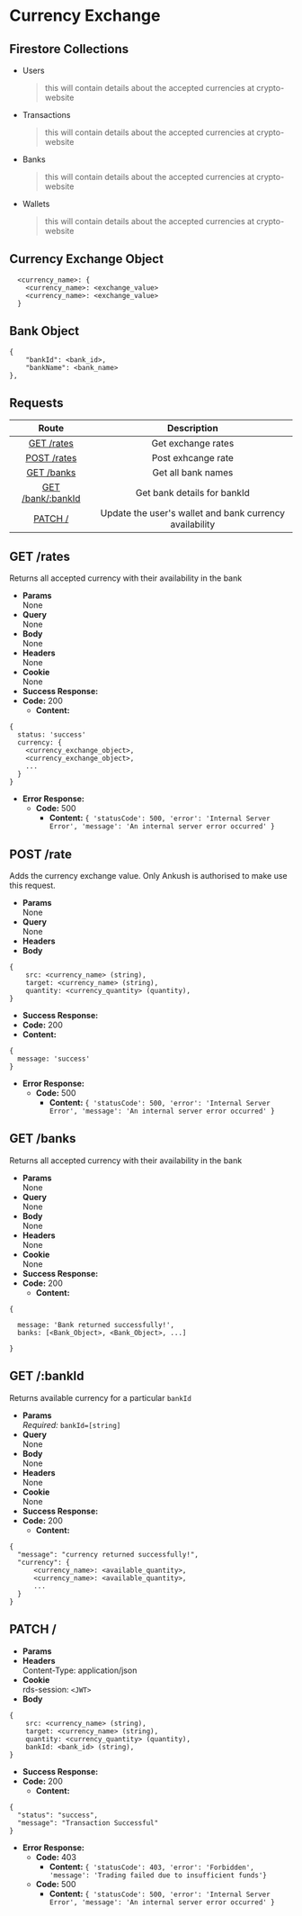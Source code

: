 # Currency Exchange

## Firestore Collections

- Users
  > this will contain details about the accepted currencies at crypto-website
- Transactions
  > this will contain details about the accepted currencies at crypto-website
- Banks
  > this will contain details about the accepted currencies at crypto-website
- Wallets
  > this will contain details about the accepted currencies at crypto-website

## Currency Exchange Object

```
  <currency_name>: {
    <currency_name>: <exchange_value>
    <currency_name>: <exchange_value>
  }
```

## Bank Object
```
{
    "bankId": <bank_id>,
    "bankName": <bank_name>
},
```

## **Requests**

|               Route                    |                      Description                        |
| :------------------------------------: | :-----------------------------------------------------: |
| [GET /rates](#get-rates)               | Get exchange rates                                      |
| [POST /rates](#post-rates)             | Post exhcange rate                                      |
| [GET /banks](#get-banks)               | Get all bank names                                      |
| [GET /bank/:bankId](#get-bank-details) | Get bank details for bankId                             |
| [PATCH /](#patch-currency-exchange)    | Update the user's wallet and bank currency availability |

## **GET /rates**

Returns all accepted currency with their availability in the bank

- **Params**  
  None
- **Query**  
  None
- **Body**  
  None
- **Headers**  
  None
- **Cookie**  
  None
- **Success Response:**
- **Code:** 200
  - **Content:**

```
{
  status: 'success'
  currency: {
    <currency_exchange_object>,
    <currency_exchange_object>,
    ...
  }
}
```

- **Error Response:**
  - **Code:** 500
    - **Content:** `{ 'statusCode': 500, 'error': 'Internal Server Error', 'message': 'An internal server error occurred' }`

## **POST /rate**

Adds the currency exchange value. Only Ankush is authorised to make use this request.

- **Params**  
  None
- **Query**  
  None
- **Headers**
- **Body**
```
{
    src: <currency_name> (string),
    target: <currency_name> (string),
    quantity: <currency_quantity> (quantity),
}
```
- **Success Response:**
- **Code:** 200
- **Content:**

```
{
  message: 'success'
}
```

- **Error Response:**
  - **Code:** 500
    - **Content:** `{ 'statusCode': 500, 'error': 'Internal Server Error', 'message': 'An internal server error occurred' }`

## **GET /banks**

Returns all accepted currency with their availability in the bank

- **Params**  
  None
- **Query**  
  None
- **Body**  
  None
- **Headers**  
  None
- **Cookie**  
  None
- **Success Response:**
- **Code:** 200
  - **Content:**

```
{
  
  message: 'Bank returned successfully!',
  banks: [<Bank_Object>, <Bank_Object>, ...]
    
}
```

## **GET /:bankId**

Returns available currency for a particular `bankId`

- **Params**  
  _Required:_ `bankId=[string]`
- **Query**  
  None
- **Body**  
  None
- **Headers**  
  None
- **Cookie**  
  None
- **Success Response:**
- **Code:** 200
  - **Content:**

```
{
  "message": "currency returned successfully!",
  "currency": {
      <currency_name>: <available_quantity>,
      <currency_name>: <available_quantity>,
      ...
  }
}
```



## **PATCH /**

- **Params**
- **Headers**  
  Content-Type: application/json
- **Cookie**  
  rds-session: `<JWT>`
- **Body**
```
{
    src: <currency_name> (string),
    target: <currency_name> (string),
    quantity: <currency_quantity> (quantity),
    bankId: <bank_id> (string),
}
```
- **Success Response:**
- **Code:** 200
  - **Content:**
```
{
  "status": "success",
  "message": "Transaction Successful"
}
```
- **Error Response:**
  - **Code:** 403
    - **Content:** `{ 'statusCode': 403, 'error': 'Forbidden', 'message': 'Trading failed due to insufficient funds'}`
  - **Code:** 500
    - **Content:** `{ 'statusCode': 500, 'error': 'Internal Server Error', 'message': 'An internal server error occurred' }`
